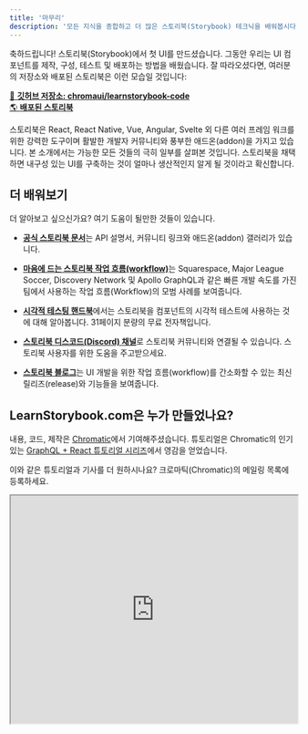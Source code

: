 ```yaml
---
title: '마무리'
description: '모든 지식을 종합하고 더 많은 스토리북(Storybook) 테크닉을 배워봅시다'
---
```


축하드립니다! 스토리북(Storybook)에서 첫 UI를 만드셨습니다. 그동안 우리는 UI 컴포넌트를 제작, 구성, 테스트 및 배포하는 방법을 배웠습니다. 잘 따라오셨다면, 여러분의 저장소와 배포된 스토리북은 이런 모습일 것입니다:

[📕 **깃허브 저장소: chromaui/learnstorybook-code**](https://github.com/chromaui/learnstorybook-code)
<br/>
[🌎 **배포된 스토리북**](https://clever-banach-415c03.netlify.app/)

스토리북은 React, React Native, Vue, Angular, Svelte 외 다른 여러 프레임 워크를 위한 강력한 도구이며 활발한 개발자 커뮤니티와 풍부한 애드온(addon)을 가지고 있습니다. 본 소개에서는 가능한 모든 것들의 극히 일부를 살펴본 것입니다. 스토리북을 채택하면 내구성 있는 UI를 구축하는 것이 얼마나 생산적인지 알게 될 것이라고 확신합니다.

## 더 배워보기

더 알아보고 싶으신가요? 여기 도움이 될만한 것들이 있습니다.

- [**공식 스토리북 문서**](https://storybook.js.org/docs/react/get-started/introduction)는 API 설명서, 커뮤니티 링크와 애드온(addon) 갤러리가 있습니다.

- [**마음에 드는 스토리북 작업 흐름(workflow)**](https://www.chromatic.com/blog/the-delightful-storybook-workflow)는 Squarespace, Major League Soccer, Discovery Network 및 Apollo GraphQL과 같은 빠른 개발 속도를 가진 팀에서 사용하는 작업 흐름(Workflow)의 모범 사례를 보여줍니다.

- [**시각적 테스팅 핸드북**](https://storybook.js.org/tutorials/visual-testing-handbook/)에서는 스토리북을 컴포넌트의 시각적 테스트에 사용하는 것에 대해 알아봅니다. 31페이지 분량의 무료 전자책입니다.

- [**스토리북 디스코드(Discord) 채널**](https://discord.gg/UUt2PJb)로 스토리북 커뮤니티와 연결될 수 있습니다. 스토리북 사용자를 위한 도움을 주고받으세요.

- [**스토리북 블로그**](https://medium.com/storybookjs)는 UI 개발을 위한 작업 흐름(workflow)를 간소화할 수 있는 최신 릴리즈(release)와 기능들을 보여줍니다.

## LearnStorybook.com은 누가 만들었나요?

내용, 코드, 제작은 [Chromatic](https://www.chromatic.com/)에서 기여해주셨습니다. 튜토리얼은 Chromatic의 인기 있는 [GraphQL + React 튜토리얼 시리즈](https://www.chromatic.com/blog/graphql-react-tutorial-part-1-6)에서 영감을 얻었습니다.

이와 같은 튜토리얼과 기사를 더 원하시나요? 크로마틱(Chromatic)의 메일링 목록에 등록하세요.

<iframe style="height:400px;width:100%;max-width:800px;margin:0px auto;" src="https://upscri.be/d42fc0?as_embed"></iframe>
